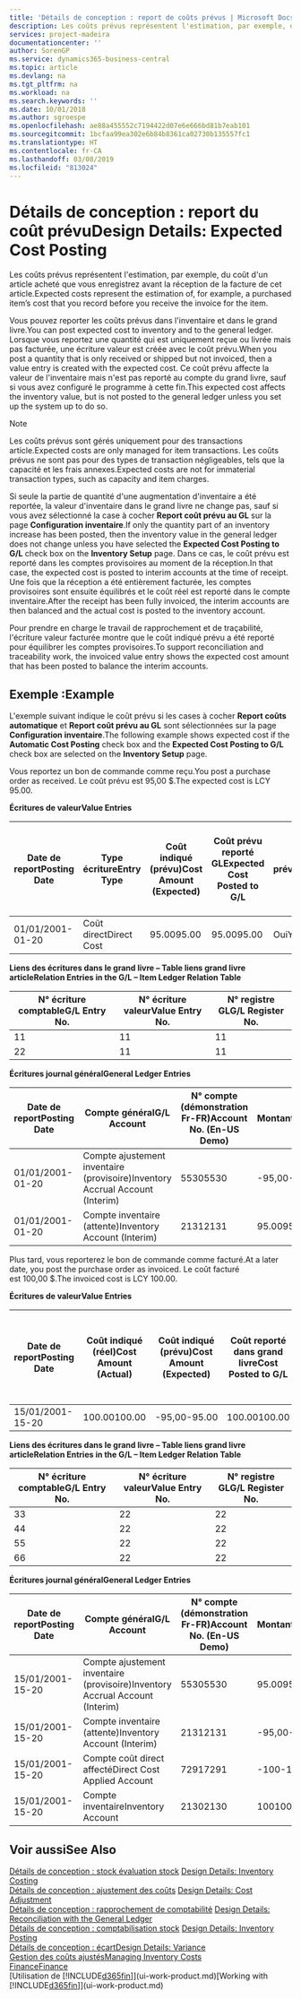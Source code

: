 ```yaml
---
title: 'Détails de conception : report de coûts prévus | Microsoft Docs'
description: Les coûts prévus représentent l'estimation, par exemple, du coût d'un article acheté que vous enregistrez avant la réception de la facture de cet article.
services: project-madeira
documentationcenter: ''
author: SorenGP
ms.service: dynamics365-business-central
ms.topic: article
ms.devlang: na
ms.tgt_pltfrm: na
ms.workload: na
ms.search.keywords: ''
ms.date: 10/01/2018
ms.author: sgroespe
ms.openlocfilehash: ae88a455552c7194422d07e6e666bd81b7eab101
ms.sourcegitcommit: 1bcfaa99ea302e6b84b8361ca02730b135557fc1
ms.translationtype: HT
ms.contentlocale: fr-CA
ms.lasthandoff: 03/08/2019
ms.locfileid: "813024"
---
```

# <a name="design-details-expected-cost-posting"></a><span data-ttu-id="408f4-103">Détails de conception : report du coût prévu</span><span class="sxs-lookup"><span data-stu-id="408f4-103">Design Details: Expected Cost Posting</span></span>
<span data-ttu-id="408f4-104">Les coûts prévus représentent l'estimation, par exemple, du coût d'un article acheté que vous enregistrez avant la réception de la facture de cet article.</span><span class="sxs-lookup"><span data-stu-id="408f4-104">Expected costs represent the estimation of, for example, a purchased item’s cost that you record before you receive the invoice for the item.</span></span>  

 <span data-ttu-id="408f4-105">Vous pouvez reporter les coûts prévus dans l'inventaire et dans le grand livre.</span><span class="sxs-lookup"><span data-stu-id="408f4-105">You can post expected cost to inventory and to the general ledger.</span></span> <span data-ttu-id="408f4-106">Lorsque vous reportez une quantité qui est uniquement reçue ou livrée mais pas facturée, une écriture valeur est créée avec le coût prévu.</span><span class="sxs-lookup"><span data-stu-id="408f4-106">When you post a quantity that is only received or shipped but not invoiced, then a value entry is created with the expected cost.</span></span> <span data-ttu-id="408f4-107">Ce coût prévu affecte la valeur de l'inventaire mais n'est pas reporté au compte du grand livre, sauf si vous avez configuré le programme à cette fin.</span><span class="sxs-lookup"><span data-stu-id="408f4-107">This expected cost affects the inventory value, but is not posted to the general ledger unless you set up the system up to do so.</span></span>  

> [!NOTE]  
>  <span data-ttu-id="408f4-108">Les coûts prévus sont gérés uniquement pour des transactions article.</span><span class="sxs-lookup"><span data-stu-id="408f4-108">Expected costs are only managed for item transactions.</span></span> <span data-ttu-id="408f4-109">Les coûts prévus ne sont pas pour des types de transaction négligeables, tels que la capacité et les frais annexes.</span><span class="sxs-lookup"><span data-stu-id="408f4-109">Expected costs are not for immaterial transaction types, such as capacity and item charges.</span></span>  

 <span data-ttu-id="408f4-110">Si seule la partie de quantité d'une augmentation d'inventaire a été reportée, la valeur d'inventaire dans le grand livre ne change pas, sauf si vous avez sélectionné la case à cocher **Report coût prévu au GL** sur la page **Configuration inventaire**.</span><span class="sxs-lookup"><span data-stu-id="408f4-110">If only the quantity part of an inventory increase has been posted, then the inventory value in the general ledger does not change unless you have selected the **Expected Cost Posting to G/L** check box on the **Inventory Setup** page.</span></span> <span data-ttu-id="408f4-111">Dans ce cas, le coût prévu est reporté dans les comptes provisoires au moment de la réception.</span><span class="sxs-lookup"><span data-stu-id="408f4-111">In that case, the expected cost is posted to interim accounts at the time of receipt.</span></span> <span data-ttu-id="408f4-112">Une fois que la réception a été entièrement facturée, les comptes provisoires sont ensuite équilibrés et le coût réel est reporté dans le compte inventaire.</span><span class="sxs-lookup"><span data-stu-id="408f4-112">After the receipt has been fully invoiced, the interim accounts are then balanced and the actual cost is posted to the inventory account.</span></span>  

 <span data-ttu-id="408f4-113">Pour prendre en charge le travail de rapprochement et de traçabilité, l'écriture valeur facturée montre que le coût indiqué prévu a été reporté pour équilibrer les comptes provisoires.</span><span class="sxs-lookup"><span data-stu-id="408f4-113">To support reconciliation and traceability work, the invoiced value entry shows the expected cost amount that has been posted to balance the interim accounts.</span></span>  

## <a name="example"></a><span data-ttu-id="408f4-114">Exemple :</span><span class="sxs-lookup"><span data-stu-id="408f4-114">Example</span></span>  
 <span data-ttu-id="408f4-115">L'exemple suivant indique le coût prévu si les cases à cocher **Report coûts automatique** et **Report coût prévu au GL** sont sélectionnées sur la page **Configuration inventaire**.</span><span class="sxs-lookup"><span data-stu-id="408f4-115">The following example shows expected cost if the **Automatic Cost Posting** check box and the **Expected Cost Posting to G/L** check box are selected on the **Inventory Setup** page.</span></span>  

 <span data-ttu-id="408f4-116">Vous reportez un bon de commande comme reçu.</span><span class="sxs-lookup"><span data-stu-id="408f4-116">You post a purchase order as received.</span></span> <span data-ttu-id="408f4-117">Le coût prévu est 95,00 $.</span><span class="sxs-lookup"><span data-stu-id="408f4-117">The expected cost is LCY 95.00.</span></span>  

 <span data-ttu-id="408f4-118">**Écritures de valeur**</span><span class="sxs-lookup"><span data-stu-id="408f4-118">**Value Entries**</span></span>  

|<span data-ttu-id="408f4-119">Date de report</span><span class="sxs-lookup"><span data-stu-id="408f4-119">Posting Date</span></span>|<span data-ttu-id="408f4-120">Type écriture</span><span class="sxs-lookup"><span data-stu-id="408f4-120">Entry Type</span></span>|<span data-ttu-id="408f4-121">Coût indiqué (prévu)</span><span class="sxs-lookup"><span data-stu-id="408f4-121">Cost Amount (Expected)</span></span>|<span data-ttu-id="408f4-122">Coût prévu reporté GL</span><span class="sxs-lookup"><span data-stu-id="408f4-122">Expected Cost Posted to G/L</span></span>|<span data-ttu-id="408f4-123">Coût prévu</span><span class="sxs-lookup"><span data-stu-id="408f4-123">Expected Cost</span></span>|<span data-ttu-id="408f4-124">N° écriture article gr. livre</span><span class="sxs-lookup"><span data-stu-id="408f4-124">Item Ledger Entry No.</span></span>|<span data-ttu-id="408f4-125">N° séquence </span><span class="sxs-lookup"><span data-stu-id="408f4-125">Entry No.</span></span>|  
|------------------|----------------|------------------------------|----------------------------------|-------------------|---------------------------|---------------|  
|<span data-ttu-id="408f4-126">01/01/20</span><span class="sxs-lookup"><span data-stu-id="408f4-126">01-01-20</span></span>|<span data-ttu-id="408f4-127">Coût direct</span><span class="sxs-lookup"><span data-stu-id="408f4-127">Direct Cost</span></span>|<span data-ttu-id="408f4-128">95.00</span><span class="sxs-lookup"><span data-stu-id="408f4-128">95.00</span></span>|<span data-ttu-id="408f4-129">95.00</span><span class="sxs-lookup"><span data-stu-id="408f4-129">95.00</span></span>|<span data-ttu-id="408f4-130">Oui</span><span class="sxs-lookup"><span data-stu-id="408f4-130">Yes</span></span>|<span data-ttu-id="408f4-131">1</span><span class="sxs-lookup"><span data-stu-id="408f4-131">1</span></span>|<span data-ttu-id="408f4-132">1</span><span class="sxs-lookup"><span data-stu-id="408f4-132">1</span></span>|  

 <span data-ttu-id="408f4-133">**Liens des écritures dans le grand livre – Table liens grand livre article**</span><span class="sxs-lookup"><span data-stu-id="408f4-133">**Relation Entries in the G/L – Item Ledger Relation Table**</span></span>  

|<span data-ttu-id="408f4-134">N° écriture comptable</span><span class="sxs-lookup"><span data-stu-id="408f4-134">G/L Entry No.</span></span>|<span data-ttu-id="408f4-135">N° écriture valeur</span><span class="sxs-lookup"><span data-stu-id="408f4-135">Value Entry No.</span></span>|<span data-ttu-id="408f4-136">N° registre GL</span><span class="sxs-lookup"><span data-stu-id="408f4-136">G/L Register No.</span></span>|  
|--------------------|---------------------|-----------------------|  
|<span data-ttu-id="408f4-137">1</span><span class="sxs-lookup"><span data-stu-id="408f4-137">1</span></span>|<span data-ttu-id="408f4-138">1</span><span class="sxs-lookup"><span data-stu-id="408f4-138">1</span></span>|<span data-ttu-id="408f4-139">1</span><span class="sxs-lookup"><span data-stu-id="408f4-139">1</span></span>|  
|<span data-ttu-id="408f4-140">2</span><span class="sxs-lookup"><span data-stu-id="408f4-140">2</span></span>|<span data-ttu-id="408f4-141">1</span><span class="sxs-lookup"><span data-stu-id="408f4-141">1</span></span>|<span data-ttu-id="408f4-142">1</span><span class="sxs-lookup"><span data-stu-id="408f4-142">1</span></span>|  

 <span data-ttu-id="408f4-143">**Écritures journal général**</span><span class="sxs-lookup"><span data-stu-id="408f4-143">**General Ledger Entries**</span></span>  

|<span data-ttu-id="408f4-144">Date de report</span><span class="sxs-lookup"><span data-stu-id="408f4-144">Posting Date</span></span>|<span data-ttu-id="408f4-145">Compte général</span><span class="sxs-lookup"><span data-stu-id="408f4-145">G/L Account</span></span>|<span data-ttu-id="408f4-146">N° compte (démonstration Fr-FR)</span><span class="sxs-lookup"><span data-stu-id="408f4-146">Account No. (En-US Demo)</span></span>|<span data-ttu-id="408f4-147">Montant</span><span class="sxs-lookup"><span data-stu-id="408f4-147">Amount</span></span>|<span data-ttu-id="408f4-148">N° séquence </span><span class="sxs-lookup"><span data-stu-id="408f4-148">Entry No.</span></span>|  
|------------------|------------------|---------------------------------|------------|---------------|  
|<span data-ttu-id="408f4-149">01/01/20</span><span class="sxs-lookup"><span data-stu-id="408f4-149">01-01-20</span></span>|<span data-ttu-id="408f4-150">Compte ajustement inventaire (provisoire)</span><span class="sxs-lookup"><span data-stu-id="408f4-150">Inventory Accrual Account (Interim)</span></span>|<span data-ttu-id="408f4-151">5530</span><span class="sxs-lookup"><span data-stu-id="408f4-151">5530</span></span>|<span data-ttu-id="408f4-152">-95,00</span><span class="sxs-lookup"><span data-stu-id="408f4-152">-95.00</span></span>|<span data-ttu-id="408f4-153">2</span><span class="sxs-lookup"><span data-stu-id="408f4-153">2</span></span>|  
|<span data-ttu-id="408f4-154">01/01/20</span><span class="sxs-lookup"><span data-stu-id="408f4-154">01-01-20</span></span>|<span data-ttu-id="408f4-155">Compte inventaire (attente)</span><span class="sxs-lookup"><span data-stu-id="408f4-155">Inventory Account (Interim)</span></span>|<span data-ttu-id="408f4-156">2131</span><span class="sxs-lookup"><span data-stu-id="408f4-156">2131</span></span>|<span data-ttu-id="408f4-157">95.00</span><span class="sxs-lookup"><span data-stu-id="408f4-157">95.00</span></span>|<span data-ttu-id="408f4-158">1</span><span class="sxs-lookup"><span data-stu-id="408f4-158">1</span></span>|  

 <span data-ttu-id="408f4-159">Plus tard, vous reporterez le bon de commande comme facturé.</span><span class="sxs-lookup"><span data-stu-id="408f4-159">At a later date, you post the purchase order as invoiced.</span></span> <span data-ttu-id="408f4-160">Le coût facturé est 100,00 $.</span><span class="sxs-lookup"><span data-stu-id="408f4-160">The invoiced cost is LCY 100.00.</span></span>  

 <span data-ttu-id="408f4-161">**Écritures de valeur**</span><span class="sxs-lookup"><span data-stu-id="408f4-161">**Value Entries**</span></span>  

|<span data-ttu-id="408f4-162">Date de report</span><span class="sxs-lookup"><span data-stu-id="408f4-162">Posting Date</span></span>|<span data-ttu-id="408f4-163">Coût indiqué (réel)</span><span class="sxs-lookup"><span data-stu-id="408f4-163">Cost Amount (Actual)</span></span>|<span data-ttu-id="408f4-164">Coût indiqué (prévu)</span><span class="sxs-lookup"><span data-stu-id="408f4-164">Cost Amount (Expected)</span></span>|<span data-ttu-id="408f4-165">Coût reporté dans grand livre</span><span class="sxs-lookup"><span data-stu-id="408f4-165">Cost Posted to G/L</span></span>|<span data-ttu-id="408f4-166">Coût prévu</span><span class="sxs-lookup"><span data-stu-id="408f4-166">Expected Cost</span></span>|<span data-ttu-id="408f4-167">N° écriture article gr. livre</span><span class="sxs-lookup"><span data-stu-id="408f4-167">Item Ledger Entry No.</span></span>|<span data-ttu-id="408f4-168">N° séquence </span><span class="sxs-lookup"><span data-stu-id="408f4-168">Entry No.</span></span>|  
|------------------|----------------------------|------------------------------|-------------------------|-------------------|---------------------------|---------------|  
|<span data-ttu-id="408f4-169">15/01/20</span><span class="sxs-lookup"><span data-stu-id="408f4-169">01-15-20</span></span>|<span data-ttu-id="408f4-170">100.00</span><span class="sxs-lookup"><span data-stu-id="408f4-170">100.00</span></span>|<span data-ttu-id="408f4-171">-95,00</span><span class="sxs-lookup"><span data-stu-id="408f4-171">-95.00</span></span>|<span data-ttu-id="408f4-172">100.00</span><span class="sxs-lookup"><span data-stu-id="408f4-172">100.00</span></span>|<span data-ttu-id="408f4-173">Non</span><span class="sxs-lookup"><span data-stu-id="408f4-173">No</span></span>|<span data-ttu-id="408f4-174">1</span><span class="sxs-lookup"><span data-stu-id="408f4-174">1</span></span>|<span data-ttu-id="408f4-175">2</span><span class="sxs-lookup"><span data-stu-id="408f4-175">2</span></span>|  

 <span data-ttu-id="408f4-176">**Liens des écritures dans le grand livre – Table liens grand livre article**</span><span class="sxs-lookup"><span data-stu-id="408f4-176">**Relation Entries in the G/L – Item Ledger Relation Table**</span></span>  

|<span data-ttu-id="408f4-177">N° écriture comptable</span><span class="sxs-lookup"><span data-stu-id="408f4-177">G/L Entry No.</span></span>|<span data-ttu-id="408f4-178">N° écriture valeur</span><span class="sxs-lookup"><span data-stu-id="408f4-178">Value Entry No.</span></span>|<span data-ttu-id="408f4-179">N° registre GL</span><span class="sxs-lookup"><span data-stu-id="408f4-179">G/L Register No.</span></span>|  
|--------------------|---------------------|-----------------------|  
|<span data-ttu-id="408f4-180">3</span><span class="sxs-lookup"><span data-stu-id="408f4-180">3</span></span>|<span data-ttu-id="408f4-181">2</span><span class="sxs-lookup"><span data-stu-id="408f4-181">2</span></span>|<span data-ttu-id="408f4-182">2</span><span class="sxs-lookup"><span data-stu-id="408f4-182">2</span></span>|  
|<span data-ttu-id="408f4-183">4</span><span class="sxs-lookup"><span data-stu-id="408f4-183">4</span></span>|<span data-ttu-id="408f4-184">2</span><span class="sxs-lookup"><span data-stu-id="408f4-184">2</span></span>|<span data-ttu-id="408f4-185">2</span><span class="sxs-lookup"><span data-stu-id="408f4-185">2</span></span>|  
|<span data-ttu-id="408f4-186">5</span><span class="sxs-lookup"><span data-stu-id="408f4-186">5</span></span>|<span data-ttu-id="408f4-187">2</span><span class="sxs-lookup"><span data-stu-id="408f4-187">2</span></span>|<span data-ttu-id="408f4-188">2</span><span class="sxs-lookup"><span data-stu-id="408f4-188">2</span></span>|  
|<span data-ttu-id="408f4-189">6</span><span class="sxs-lookup"><span data-stu-id="408f4-189">6</span></span>|<span data-ttu-id="408f4-190">2</span><span class="sxs-lookup"><span data-stu-id="408f4-190">2</span></span>|<span data-ttu-id="408f4-191">2</span><span class="sxs-lookup"><span data-stu-id="408f4-191">2</span></span>|  

 <span data-ttu-id="408f4-192">**Écritures journal général**</span><span class="sxs-lookup"><span data-stu-id="408f4-192">**General Ledger Entries**</span></span>  

|<span data-ttu-id="408f4-193">Date de report</span><span class="sxs-lookup"><span data-stu-id="408f4-193">Posting Date</span></span>|<span data-ttu-id="408f4-194">Compte général</span><span class="sxs-lookup"><span data-stu-id="408f4-194">G/L Account</span></span>|<span data-ttu-id="408f4-195">N° compte (démonstration Fr-FR)</span><span class="sxs-lookup"><span data-stu-id="408f4-195">Account No. (En-US Demo)</span></span>|<span data-ttu-id="408f4-196">Montant</span><span class="sxs-lookup"><span data-stu-id="408f4-196">Amount</span></span>|<span data-ttu-id="408f4-197">N° séquence </span><span class="sxs-lookup"><span data-stu-id="408f4-197">Entry No.</span></span>|  
|------------------|------------------|---------------------------------|------------|---------------|  
|<span data-ttu-id="408f4-198">15/01/20</span><span class="sxs-lookup"><span data-stu-id="408f4-198">01-15-20</span></span>|<span data-ttu-id="408f4-199">Compte ajustement inventaire (provisoire)</span><span class="sxs-lookup"><span data-stu-id="408f4-199">Inventory Accrual Account (Interim)</span></span>|<span data-ttu-id="408f4-200">5530</span><span class="sxs-lookup"><span data-stu-id="408f4-200">5530</span></span>|<span data-ttu-id="408f4-201">95.00</span><span class="sxs-lookup"><span data-stu-id="408f4-201">95.00</span></span>|<span data-ttu-id="408f4-202">4</span><span class="sxs-lookup"><span data-stu-id="408f4-202">4</span></span>|  
|<span data-ttu-id="408f4-203">15/01/20</span><span class="sxs-lookup"><span data-stu-id="408f4-203">01-15-20</span></span>|<span data-ttu-id="408f4-204">Compte inventaire (attente)</span><span class="sxs-lookup"><span data-stu-id="408f4-204">Inventory Account (Interim)</span></span>|<span data-ttu-id="408f4-205">2131</span><span class="sxs-lookup"><span data-stu-id="408f4-205">2131</span></span>|<span data-ttu-id="408f4-206">-95,00</span><span class="sxs-lookup"><span data-stu-id="408f4-206">-95.00</span></span>|<span data-ttu-id="408f4-207">3</span><span class="sxs-lookup"><span data-stu-id="408f4-207">3</span></span>|  
|<span data-ttu-id="408f4-208">15/01/20</span><span class="sxs-lookup"><span data-stu-id="408f4-208">01-15-20</span></span>|<span data-ttu-id="408f4-209">Compte coût direct affecté</span><span class="sxs-lookup"><span data-stu-id="408f4-209">Direct Cost Applied Account</span></span>|<span data-ttu-id="408f4-210">7291</span><span class="sxs-lookup"><span data-stu-id="408f4-210">7291</span></span>|<span data-ttu-id="408f4-211">-100</span><span class="sxs-lookup"><span data-stu-id="408f4-211">-100</span></span>|<span data-ttu-id="408f4-212">6</span><span class="sxs-lookup"><span data-stu-id="408f4-212">6</span></span>|  
|<span data-ttu-id="408f4-213">15/01/20</span><span class="sxs-lookup"><span data-stu-id="408f4-213">01-15-20</span></span>|<span data-ttu-id="408f4-214">Compte inventaire</span><span class="sxs-lookup"><span data-stu-id="408f4-214">Inventory Account</span></span>|<span data-ttu-id="408f4-215">2130</span><span class="sxs-lookup"><span data-stu-id="408f4-215">2130</span></span>|<span data-ttu-id="408f4-216">100</span><span class="sxs-lookup"><span data-stu-id="408f4-216">100</span></span>|<span data-ttu-id="408f4-217">5</span><span class="sxs-lookup"><span data-stu-id="408f4-217">5</span></span>|  

## <a name="see-also"></a><span data-ttu-id="408f4-218">Voir aussi</span><span class="sxs-lookup"><span data-stu-id="408f4-218">See Also</span></span>
 <span data-ttu-id="408f4-219">[Détails de conception : stock évaluation stock](design-details-inventory-costing.md) </span><span class="sxs-lookup"><span data-stu-id="408f4-219">[Design Details: Inventory Costing](design-details-inventory-costing.md) </span></span>  
 <span data-ttu-id="408f4-220">[Détails de conception : ajustement des coûts](design-details-cost-adjustment.md) </span><span class="sxs-lookup"><span data-stu-id="408f4-220">[Design Details: Cost Adjustment](design-details-cost-adjustment.md) </span></span>  
 <span data-ttu-id="408f4-221">[Détails de conception : rapprochement de comptabilité](design-details-reconciliation-with-the-general-ledger.md) </span><span class="sxs-lookup"><span data-stu-id="408f4-221">[Design Details: Reconciliation with the General Ledger](design-details-reconciliation-with-the-general-ledger.md) </span></span>  
 <span data-ttu-id="408f4-222">[Détails de conception : comptabilisation stock](design-details-inventory-posting.md) </span><span class="sxs-lookup"><span data-stu-id="408f4-222">[Design Details: Inventory Posting](design-details-inventory-posting.md) </span></span>  
 [<span data-ttu-id="408f4-223">Détails de conception : écart</span><span class="sxs-lookup"><span data-stu-id="408f4-223">Design Details: Variance</span></span>](design-details-variance.md)  
 [<span data-ttu-id="408f4-224">Gestion des coûts ajustés</span><span class="sxs-lookup"><span data-stu-id="408f4-224">Managing Inventory Costs</span></span>](finance-manage-inventory-costs.md)  
 [<span data-ttu-id="408f4-225">Finance</span><span class="sxs-lookup"><span data-stu-id="408f4-225">Finance</span></span>](finance.md)  
 <span data-ttu-id="408f4-226">[Utilisation de [!INCLUDE[d365fin](includes/d365fin_md.md)]](ui-work-product.md)</span><span class="sxs-lookup"><span data-stu-id="408f4-226">[Working with [!INCLUDE[d365fin](includes/d365fin_md.md)]](ui-work-product.md)</span></span>
